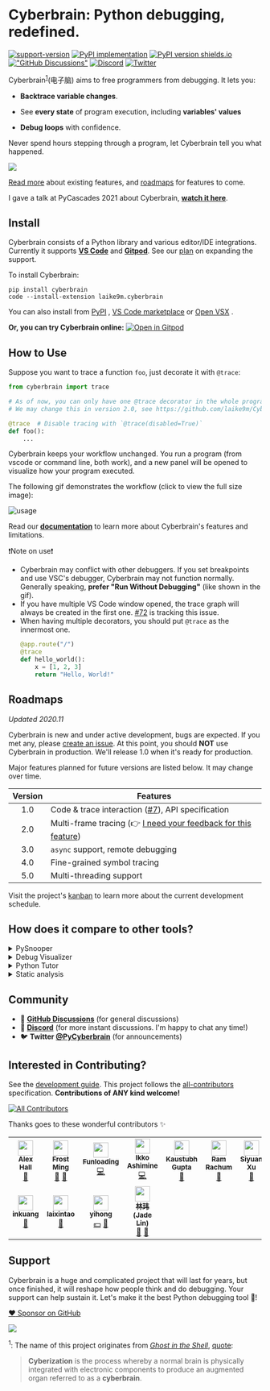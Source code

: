 # Cyberbrain: Python debugging, **redefined**.

[![support-version](https://img.shields.io/pypi/pyversions/cyberbrain)](https://img.shields.io/pypi/pyversions/cyberbrain)
[![PyPI implementation](https://img.shields.io/pypi/implementation/cyberbrain.svg)](https://pypi.org/project/cyberbrain/)
[![PyPI version shields.io](https://img.shields.io/pypi/v/cyberbrain.svg)](https://pypi.org/project/cyberbrain/)
[!["GitHub Discussions"](https://img.shields.io/badge/%20GitHub-%20Discussions-gray.svg?longCache=true&logo=github&colorB=purple)](https://github.com/laike9m/Cyberbrain/discussions)
[![Discord](https://img.shields.io/discord/751695524628922449.svg?label=&logo=discord&logoColor=ffffff&color=7389D8&labelColor=6A7EC2)](https://discord.gg/5zGS5V5)
[![Twitter](https://img.shields.io/twitter/url/https/twitter.com/cloudposse.svg?style=social&label=@PyCyberbrain)](https://twitter.com/PyCyberbrain)

Cyberbrain<sup>[1](#footnote1)</sup>(电子脑) aims to free programmers from debugging. It lets you:

- **Backtrace variable changes**.

- See **every state** of program execution, including **variables' values**

- **Debug loops** with confidence.

Never spend hours stepping through a program, let Cyberbrain tell you what happened.

![](https://user-images.githubusercontent.com/2592205/95418789-1820b480-08ed-11eb-9b3e-61c8cdbf187a.png)

[Read more](docs/Features.md) about existing features, and [roadmaps](#roadmaps) for features to come.

I gave a talk at PyCascades 2021 about Cyberbrain, **[watch it here](https://www.youtube.com/watch?v=eXlTVrNZ67Q)**.

## Install

Cyberbrain consists of a Python library and various editor/IDE integrations. Currently it supports **[VS Code](https://code.visualstudio.com/)** and **[Gitpod](https://www.gitpod.io/)**. See our [plan](https://github.com/laike9m/Cyberbrain/issues/24) on expanding the support.

To install Cyberbrain:

```
pip install cyberbrain
code --install-extension laike9m.cyberbrain
```

You can also install from [PyPI](https://pypi.org/project/cyberbrain/) , [VS Code marketplace](https://marketplace.visualstudio.com/items?itemName=laike9m.cyberbrain) or [Open VSX](https://open-vsx.org/extension/laike9m/cyberbrain) .

**Or, you can try Cyberbrain online:** [![Open in Gitpod](https://gitpod.io/button/open-in-gitpod.svg)](https://gitpod.io/#snapshot/f19f41cd-08ce-40be-a668-f7d61b7083da)

## How to Use

Suppose you want to trace a function `foo`, just decorate it with `@trace`:

```python
from cyberbrain import trace

# As of now, you can only have one @trace decorator in the whole program.
# We may change this in version 2.0, see https://github.com/laike9m/Cyberbrain/discussions/73

@trace  # Disable tracing with `@trace(disabled=True)`
def foo():
    ...
```

Cyberbrain keeps your workflow unchanged. You run a program (from vscode or command line, both work), and a new panel will be opened to visualize how your program executed.

The following gif demonstrates the workflow (click to view the full size image):

![usage](https://user-images.githubusercontent.com/2592205/98645630-1d579180-22e7-11eb-8860-3a844f58a252.gif)

Read our **[documentation](docs/Features.md)** to learn more about Cyberbrain's features and limitations.

❗Note on use❗
- Cyberbrain may conflict with other debuggers. If you set breakpoints and use VSC's debugger, Cyberbrain may not function normally. Generally speaking, **prefer "Run Without Debugging"** (like shown in the gif).
- If you have multiple VS Code window opened, the trace graph will always be created in the first one. [#72](https://github.com/laike9m/Cyberbrain/discussions/72) is tracking this issue.
- When having multiple decorators, you should put `@trace` as the innermost one. 
  ```python
  @app.route("/")
  @trace
  def hello_world():
      x = [1, 2, 3]
      return "Hello, World!"
  ```

## Roadmaps

*Updated 2020.11*

Cyberbrain is new and under active development, bugs are expected. If you met any, please [create an issue](https://github.com/laike9m/Cyberbrain/issues/new). At this point, you should **NOT** use Cyberbrain in production. We'll release 1.0 when it's ready for production.

Major features planned for future versions are listed below. It may change over time.

| Version | Features                        |
|:-------:|---------------------------------|
| 1.0     | Code & trace interaction ([#7][m1]), API specification |
| 2.0     | Multi-frame tracing (👉 [I need your feedback for this feature](https://github.com/laike9m/Cyberbrain/discussions/73))   |
| 3.0     | `async` support, remote debugging |
| 4.0     | Fine-grained symbol tracing     |
| 5.0     | Multi-threading support |

[m1]: https://github.com/laike9m/Cyberbrain/issues/7

Visit the project's [kanban](https://github.com/laike9m/Cyberbrain/projects/1) to learn more about the current development schedule.

## How does it compare to other tools?

<details>
<summary>PySnooper</summary>
<a href="https://github.com/cool-RR/PySnooper">PySnooper</a> and Cyberbrain share the same goal of reducing programmers' work while debugging, with a fundamental difference: Cyberbrain traces and shows the sources of each variable change, while PySnooper only logs them. The differences should be pretty obvious after you tried both.
</details>

<details>
<summary>Debug Visualizer</summary>
<a href="https://marketplace.visualstudio.com/items?itemName=hediet.debug-visualizer">Debug visualizer</a> and Cyberbrain have different goals. Debug visualizer visualizes data structures, while Cyberbrain visualizes program execution (but also lets you inspect values).
</details>

<details>
<summary>Python Tutor</summary>
<a href="http://pythontutor.com/">Python Tutor</a> is for education purposes, you can't use it to debug your own programs. It's a brilliant tool for its purpose and I do it like it very much.
</details>

<details>
<summary>Static analysis</summary>
Cyberbrain is *NOT* static analyis. It's runtime tracing. Static analysis can't provide enough information for debugging.
</details>


## Community

- 💬 **[GitHub Discussions](https://github.com/laike9m/Cyberbrain/discussions)** (for general discussions)
- 🤖 **[Discord](https://discord.gg/5zGS5V5)** (for more instant discussions. I'm happy to chat any time!)
- 🐦 **Twitter [@PyCyberbrain](https://twitter.com/PyCyberbrain)** (for announcements)

## Interested in Contributing?
See the [development guide](https://github.com/laike9m/Cyberbrain/blob/master/docs/Development.md). This project follows the [all-contributors](https://github.com/all-contributors/all-contributors) specification. **Contributions of ANY kind welcome!**

<!-- ALL-CONTRIBUTORS-BADGE:START - Do not remove or modify this section -->
[![All Contributors](https://img.shields.io/badge/all_contributors-14-orange.svg?style=flat-square)](#contributors-)
<!-- ALL-CONTRIBUTORS-BADGE:END -->

Thanks goes to these wonderful contributors ✨

<!-- ALL-CONTRIBUTORS-LIST:START - Do not remove or modify this section -->
<!-- prettier-ignore-start -->
<!-- markdownlint-disable -->
<table>
  <tr>
    <td align="center"><a href="https://www.linkedin.com/in/alex-hall-8532079a/"><img src="https://avatars0.githubusercontent.com/u/3627481?v=4?s=30" width="30px;" alt=""/><br /><sub><b>Alex Hall</b></sub></a><br /><a href="#ideas-alexmojaki" title="Ideas, Planning, & Feedback">🤔</a></td>
    <td align="center"><a href="https://frostming.com"><img src="https://avatars3.githubusercontent.com/u/16336606?v=4?s=30" width="30px;" alt=""/><br /><sub><b>Frost Ming</b></sub></a><br /><a href="https://github.com/laike9m/Cyberbrain/issues?q=author%3Afrostming" title="Bug reports">🐛</a> <a href="https://github.com/laike9m/Cyberbrain/commits?author=frostming" title="Documentation">📖</a></td>
    <td align="center"><a href="https://cocacolf.now.sh/"><img src="https://avatars.githubusercontent.com/u/25732253?v=4?s=30" width="30px;" alt=""/><br /><sub><b>Funloading</b></sub></a><br /><a href="https://github.com/laike9m/Cyberbrain/commits?author=CocaColf" title="Code">💻</a></td>
    <td align="center"><a href="https://bandism.net/"><img src="https://avatars.githubusercontent.com/u/22633385?v=4?s=30" width="30px;" alt=""/><br /><sub><b>Ikko Ashimine</b></sub></a><br /><a href="https://github.com/laike9m/Cyberbrain/commits?author=eltociear" title="Code">💻</a></td>
    <td align="center"><a href="https://www.kaustubhgupta.xyz/"><img src="https://avatars.githubusercontent.com/u/43691873?v=4?s=30" width="30px;" alt=""/><br /><sub><b>Kaustubh Gupta</b></sub></a><br /><a href="#blog-kaustubhgupta" title="Blogposts">📝</a></td>
    <td align="center"><a href="https://ram.rachum.com"><img src="https://avatars1.githubusercontent.com/u/56778?v=4?s=30" width="30px;" alt=""/><br /><sub><b>Ram Rachum</b></sub></a><br /><a href="#ideas-cool-RR" title="Ideas, Planning, & Feedback">🤔</a></td>
    <td align="center"><a href="https://github.com/no1xsyzy"><img src="https://avatars0.githubusercontent.com/u/7346170?v=4?s=30" width="30px;" alt=""/><br /><sub><b>Siyuan Xu</b></sub></a><br /><a href="https://github.com/laike9m/Cyberbrain/issues?q=author%3Ano1xsyzy" title="Bug reports">🐛</a></td>
    <td align="center"><a href="https://victorjzsun.github.io/"><img src="https://avatars.githubusercontent.com/u/17478849?v=4?s=30" width="30px;" alt=""/><br /><sub><b>Victor Sun</b></sub></a><br /><a href="https://github.com/laike9m/Cyberbrain/commits?author=victorjzsun" title="Code">💻</a> <a href="#ideas-victorjzsun" title="Ideas, Planning, & Feedback">🤔</a></td>
    <td align="center"><a href="https://github.com/dingge2016"><img src="https://avatars1.githubusercontent.com/u/20748513?v=4?s=30" width="30px;" alt=""/><br /><sub><b>dingge2016</b></sub></a><br /><a href="#financial-dingge2016" title="Financial">💵</a> <a href="https://github.com/laike9m/Cyberbrain/commits?author=dingge2016" title="Code">💻</a></td>
    <td align="center"><a href="https://github.com/poltronSuperstar"><img src="https://avatars1.githubusercontent.com/u/22001372?v=4?s=30" width="30px;" alt=""/><br /><sub><b>foo bar</b></sub></a><br /><a href="#financial-poltronSuperstar" title="Financial">💵</a></td>
  </tr>
  <tr>
    <td align="center"><a href="https://github.com/inkuang"><img src="https://avatars1.githubusercontent.com/u/38498747?v=4?s=30" width="30px;" alt=""/><br /><sub><b>inkuang</b></sub></a><br /><a href="https://github.com/laike9m/Cyberbrain/issues?q=author%3Ainkuang" title="Bug reports">🐛</a></td>
    <td align="center"><a href="https://www.kawabangga.com"><img src="https://avatars0.githubusercontent.com/u/9675939?v=4?s=30" width="30px;" alt=""/><br /><sub><b>laixintao</b></sub></a><br /><a href="https://github.com/laike9m/Cyberbrain/commits?author=laixintao" title="Documentation">📖</a></td>
    <td align="center"><a href="http://yihong.run"><img src="https://avatars1.githubusercontent.com/u/15976103?v=4?s=30" width="30px;" alt=""/><br /><sub><b>yihong</b></sub></a><br /><a href="#financial-yihong0618" title="Financial">💵</a> <a href="#ideas-yihong0618" title="Ideas, Planning, & Feedback">🤔</a></td>
    <td align="center"><a href="https://linw1995.com/"><img src="https://avatars0.githubusercontent.com/u/13523027?v=4?s=30" width="30px;" alt=""/><br /><sub><b>林玮 (Jade Lin)</b></sub></a><br /><a href="https://github.com/laike9m/Cyberbrain/issues?q=author%3Alinw1995" title="Bug reports">🐛</a> <a href="#ideas-linw1995" title="Ideas, Planning, & Feedback">🤔</a></td>
  </tr>
</table>

<!-- markdownlint-restore -->
<!-- prettier-ignore-end -->

<!-- ALL-CONTRIBUTORS-LIST:END -->


## Support

Cyberbrain is a huge and complicated project that will last for years, but once finished, it will reshape how people think and do debugging. Your support can help sustain it. Let's make it the best Python debugging tool 🤟!

[:heart: Sponsor on GitHub](https://github.com/sponsors/laike9m)

[![](https://www.buymeacoffee.com/assets/img/guidelines/download-assets-1.svg)](https://www.buymeacoffee.com/cyberbrain)

<a name="footnote1"><sup>1</sup></a>: The name of this project originates from *[Ghost in the Shell](https://en.wikipedia.org/wiki/Ghost_in_the_Shell)*, [quote](https://ghostintheshell.fandom.com/wiki/Cyberbrain):

> **Cyberization** is the process whereby a normal brain is physically integrated with electronic components to produce an augmented organ referred to as a **cyberbrain**.
